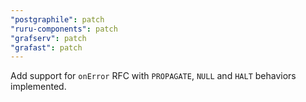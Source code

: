 ```yaml
---
"postgraphile": patch
"ruru-components": patch
"grafserv": patch
"grafast": patch
---
```


Add support for `onError` RFC with `PROPAGATE`, `NULL` and `HALT` behaviors
implemented.
